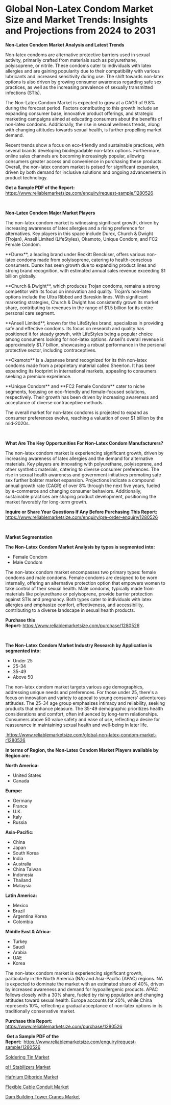 <p><h1>Global Non-Latex Condom Market Size and Market Trends: Insights and Projections from 2024 to 2031</h1></p><p><strong>Non-Latex Condom Market Analysis and Latest Trends</strong></p>
<p><p>Non-latex condoms are alternative protective barriers used in sexual activity, primarily crafted from materials such as polyurethane, polyisoprene, or nitrile. These condoms cater to individuals with latex allergies and are gaining popularity due to their compatibility with various lubricants and increased sensitivity during use. The shift towards non-latex options is also driven by growing consumer awareness regarding safe sex practices, as well as the increasing prevalence of sexually transmitted infections (STIs).</p><p>The Non-Latex Condom Market is expected to grow at a CAGR of 9.8% during the forecast period. Factors contributing to this growth include an expanding consumer base, innovative product offerings, and strategic marketing campaigns aimed at educating consumers about the benefits of non-latex condoms. Additionally, the rise in sexual wellness trends, along with changing attitudes towards sexual health, is further propelling market demand.</p><p>Recent trends show a focus on eco-friendly and sustainable practices, with several brands developing biodegradable non-latex options. Furthermore, online sales channels are becoming increasingly popular, allowing consumers greater access and convenience in purchasing these products. Overall, the non-latex condom market is poised for significant expansion, driven by both demand for inclusive solutions and ongoing advancements in product technology.</p></p>
<p><strong>Get a Sample PDF of the Report:&nbsp;</strong> <a href="https://www.reliablemarketsize.com/enquiry/request-sample/1280526?utm_campaign=1720&utm_medium=2&utm_source=Github&utm_content=ia&utm_term=10122024&utm_id=non-latex-condom">https://www.reliablemarketsize.com/enquiry/request-sample/1280526</a></p>
<p>&nbsp;</p>
<p><strong>Non-Latex Condom Major Market Players</strong></p>
<p><p>The non-latex condom market is witnessing significant growth, driven by increasing awareness of latex allergies and a rising preference for alternatives. Key players in this space include Durex, Church & Dwight (Trojan), Ansell Limited (LifeStyles), Okamoto, Unique Condom, and FC2 Female Condom.</p><p>**Durex**, a leading brand under Reckitt Benckiser, offers various non-latex condoms made from polyisoprene, catering to health-conscious consumers. Durex has seen growth due to expanding product lines and strong brand recognition, with estimated annual sales revenue exceeding $1 billion globally.</p><p>**Church & Dwight**, which produces Trojan condoms, remains a strong competitor with its focus on innovation and quality. Trojan’s non-latex options include the Ultra Ribbed and Bareskin lines. With significant marketing strategies, Church & Dwight has consistently grown its market share, contributing to revenues in the range of $1.5 billion for its entire personal care segment.</p><p>**Ansell Limited**, known for the LifeStyles brand, specializes in providing safe and effective condoms. Its focus on research and quality has positioned it for steady growth, with LifeStyles being a popular choice among consumers looking for non-latex options. Ansell's overall revenue is approximately $1.7 billion, showcasing a robust performance in the personal protective sector, including contraceptives.</p><p>**Okamoto** is a Japanese brand recognized for its thin non-latex condoms made from a proprietary material called Sheerlon. It has been expanding its footprint in international markets, appealing to consumers seeking a premium experience.</p><p>**Unique Condom** and **FC2 Female Condom** cater to niche segments, focusing on eco-friendly and female-focused solutions, respectively. Their growth has been driven by increasing awareness and acceptance of diverse contraceptive methods.</p><p>The overall market for non-latex condoms is projected to expand as consumer preferences evolve, reaching a valuation of over $1 billion by the mid-2020s.</p></p>
<p>&nbsp;</p>
<p><strong>What Are The Key Opportunities For Non-Latex Condom Manufacturers?</strong></p>
<p><p>The non-latex condom market is experiencing significant growth, driven by increasing awareness of latex allergies and the demand for alternative materials. Key players are innovating with polyurethane, polyisoprene, and other synthetic materials, catering to diverse consumer preferences. The rise in sexual health awareness and government initiatives promoting safe sex further bolster market expansion. Projections indicate a compound annual growth rate (CAGR) of over 8% through the next five years, fueled by e-commerce and changing consumer behaviors. Additionally, sustainable practices are shaping product development, positioning the market favorably for long-term growth.</p></p>
<p><strong>Inquire or Share Your Questions If Any Before Purchasing This Report:</strong> <a href="https://www.reliablemarketsize.com/enquiry/pre-order-enquiry/1280526?utm_campaign=1720&utm_medium=2&utm_source=Github&utm_content=ia&utm_term=10122024&utm_id=non-latex-condom">https://www.reliablemarketsize.com/enquiry/pre-order-enquiry/1280526</a></p>
<p>&nbsp;</p>
<p><strong>Market Segmentation</strong></p>
<p><strong>The Non-Latex Condom Market Analysis by types is segmented into:</strong></p>
<p><ul><li>Female Condom</li><li>Male Condom</li></ul></p>
<p><p>The non-latex condom market encompasses two primary types: female condoms and male condoms. Female condoms are designed to be worn internally, offering an alternative protection option that empowers women to take control of their sexual health. Male condoms, typically made from materials like polyurethane or polyisoprene, provide barrier protection against STIs and pregnancy. Both types cater to individuals with latex allergies and emphasize comfort, effectiveness, and accessibility, contributing to a diverse landscape in sexual health products.</p></p>
<p><strong>Purchase this Report:&nbsp;</strong><a href="https://www.reliablemarketsize.com/purchase/1280526?utm_campaign=1720&utm_medium=2&utm_source=Github&utm_content=ia&utm_term=10122024&utm_id=non-latex-condom">https://www.reliablemarketsize.com/purchase/1280526</a></p>
<p>&nbsp;</p>
<p><strong>The Non-Latex Condom Market Industry Research by Application is segmented into:</strong></p>
<p><ul><li>Under 25</li><li>25-34</li><li>35-49</li><li>Above 50</li></ul></p>
<p><p>The non-latex condom market targets various age demographics, addressing unique needs and preferences. For those under 25, there's a focus on innovation and variety to appeal to young consumers' adventurous attitudes. The 25-34 age group emphasizes intimacy and reliability, seeking products that enhance pleasure. The 35-49 demographic prioritizes health considerations and comfort, often influenced by long-term relationships. Consumers above 50 value safety and ease of use, reflecting a desire for reassurance in maintaining sexual health and well-being in later life.</p></p>
<p><a href="https://www.reliablemarketsize.com/global-non-latex-condom-market-r1280526?utm_campaign=1720&utm_medium=2&utm_source=Github&utm_content=ia&utm_term=10122024&utm_id=non-latex-condom">&nbsp;https://www.reliablemarketsize.com/global-non-latex-condom-market-r1280526</a></p>
<p><strong>In terms of Region, the Non-Latex Condom Market Players available by Region are:</strong></p>
<p>
    <p> <strong> North America: </strong>
        <ul>
            <li>United States</li>
            <li>Canada</li>
        </ul>
        </p> 
    <p> <strong> Europe: </strong>
        <ul>
            <li>Germany</li>
            <li>France</li>
            <li>U.K.</li>
            <li>Italy</li>
            <li>Russia</li>
        </ul>
        </p> 
    <p> <strong> Asia-Pacific: </strong>
        <ul>
            <li>China</li>
            <li>Japan</li>
            <li>South Korea</li>
            <li>India</li>
            <li>Australia</li>
            <li>China Taiwan</li>
            <li>Indonesia</li>
            <li>Thailand</li>
            <li>Malaysia</li>
        </ul>
        </p> 
    <p> <strong> Latin America: </strong>
        <ul>
            <li>Mexico</li>
            <li>Brazil</li>
            <li>Argentina Korea</li>
            <li>Colombia</li>
        </ul>
        </p> 
    <p> <strong> Middle East & Africa: </strong>
        <ul>
            <li>Turkey</li>
            <li>Saudi</li>
            <li>Arabia</li>
            <li>UAE</li>
            <li>Korea</li>
        </ul>
    </p>
    </p>
<p><p>The non-latex condom market is experiencing significant growth, particularly in the North America (NA) and Asia-Pacific (APAC) regions. NA is expected to dominate the market with an estimated share of 40%, driven by increased awareness and demand for hypoallergenic products. APAC follows closely with a 30% share, fueled by rising population and changing attitudes toward sexual health. Europe accounts for 20%, while China represents 10%, reflecting a gradual acceptance of non-latex options in its traditionally conservative market.</p></p>
<p><strong>Purchase this Report: </strong><a href="https://www.reliablemarketsize.com/purchase/1280526?utm_campaign=1720&utm_medium=2&utm_source=Github&utm_content=ia&utm_term=10122024&utm_id=non-latex-condom">https://www.reliablemarketsize.com/purchase/1280526</a></p>
<p>&nbsp;<strong>Get a Sample PDF of the Report:&nbsp;&nbsp;</strong><a href="https://www.reliablemarketsize.com/enquiry/request-sample/1280526?utm_campaign=1720&utm_medium=2&utm_source=Github&utm_content=ia&utm_term=10122024&utm_id=non-latex-condom">https://www.reliablemarketsize.com/enquiry/request-sample/1280526</a></p>
<p><strong></strong></p>
<p><p><a href="https://www.linkedin.com/pulse/insightful-soldering-tin-market-report-2024-2031-development-dxo4e?utm_campaign=1720&utm_medium=2&utm_source=Github&utm_content=ia&utm_term=10122024&utm_id=non-latex-condom">Soldering Tin Market</a></p><p><a href="https://www.linkedin.com/pulse/ph-stabilizers-market-global-share-ranking-overall-sales-hgxrf?utm_campaign=1720&utm_medium=2&utm_source=Github&utm_content=ia&utm_term=10122024&utm_id=non-latex-condom">pH Stabilizers Market</a></p><p><a href="https://www.linkedin.com/pulse/analyzing-historical-growth-trends-driversof-hafnium-diboride-cwxae?utm_campaign=1720&utm_medium=2&utm_source=Github&utm_content=ia&utm_term=10122024&utm_id=non-latex-condom">Hafnium Diboride Market</a></p><p><a href="https://www.linkedin.com/pulse/impact-latest-trends-flexible-cable-conduit-market-growth-forecasted-hbdde?utm_campaign=1720&utm_medium=2&utm_source=Github&utm_content=ia&utm_term=10122024&utm_id=non-latex-condom">Flexible Cable Conduit Market</a></p><p><a href="https://github.com/mookiesville/Market-Research-Report-List-1/blob/main/dam-building-tower-cranes-market.md?utm_campaign=1720&utm_medium=2&utm_source=Github&utm_content=ia&utm_term=10122024&utm_id=non-latex-condom">Dam Building Tower Cranes Market</a></p></p>